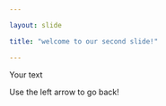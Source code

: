 ```yaml
---

layout: slide

title: "welcome to our second slide!"

---
```


Your text

Use the left arrow to go back!
